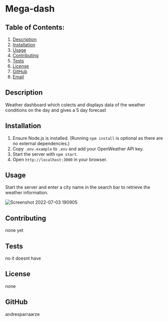 # Mega-dash

  ## Table of Contents:
  1. [Description](#description) 
  2. [Installation](#Installation)
  3. [Usage](#Usage)  
  4. [Contributing](#Contributing)
  5. [Tests](#Tests)
  6. [License](#License)
  7. [GitHub](#GitHub)
  8. [Email](#Email)

## Description
Weather dashboard which colects and displays data of the weather conditions on the day and gives a 5 day forecast 

## Installation
1. Ensure Node.js is installed. (Running `npm install` is optional as there are no external dependencies.)
2. Copy `.env.example` to `.env` and add your OpenWeather API key.
3. Start the server with `npm start`.
4. Open `http://localhost:3000` in your browser.

## Usage
Start the server and enter a city name in the search bar to retrieve the weather information.

![Screenshot 2022-07-03 190905](https://user-images.githubusercontent.com/82328303/177060312-d9706080-6e05-4cb6-ac3c-0e8baee6cfbd.png)


## Contributing
none yet

## Tests
no it doesnt have

## License
none

## GitHub
andresparraarze
